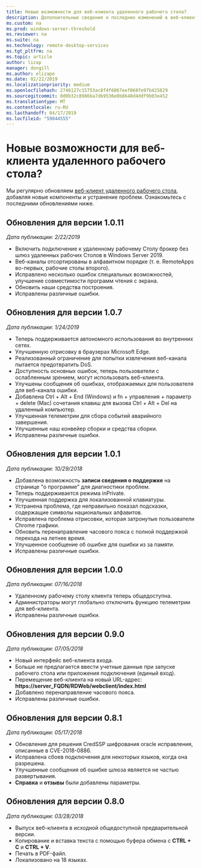 ```yaml
---
title: Новые возможности для веб-клиента удаленного рабочего стола?
description: Дополнительные сведения о последних изменений в веб-клиент удаленного рабочего стола
ms.custom: na
ms.prod: windows-server-threshold
ms.reviewer: na
ms.suite: na
ms.technology: remote-desktop-services
ms.tgt_pltfrm: na
ms.topic: article
author: lizap
manager: dongill
ms.author: elizapo
ms.date: 02/22/2019
ms.localizationpriority: medium
ms.openlocfilehash: 2746127c15753ac8f4f6067eef068fe97b425829
ms.sourcegitcommit: 0d0b32c8986ba7db9536e0b8648d4ddf9b03e452
ms.translationtype: MT
ms.contentlocale: ru-RU
ms.lasthandoff: 04/17/2019
ms.locfileid: "59844555"
---
```

# <a name="whats-new-for-the-remote-desktop-web-client"></a>Новые возможности для веб-клиента удаленного рабочего стола?

Мы регулярно обновляем [веб-клиент удаленного рабочего стола](remote-desktop-web-client.md), добавляя новые компоненты и устранение проблем. Ознакомьтесь с последними обновлениями ниже.

## <a name="updates-for-version-1011"></a>Обновления для версии 1.0.11
*Дата публикации: 2/22/2019*

- Включить подключение к удаленному рабочему Столу брокер без шлюз удаленных рабочих Столов в Windows Server 2019.
- Веб-каналы отсортированы в алфавитном порядке (т. е. RemoteApps во-первых, рабочие столы второго).
- Исправлено несколько ошибок специальных возможностей, улучшение совместимости программ чтения с экрана.
- Обновить наши средства построения.
- Исправлены различные ошибки.

## <a name="updates-for-version-107"></a>Обновления для версии 1.0.7
*Дата публикации: 1/24/2019*

- Теперь поддерживается автономного использования во внутренних сетях.
- Улучшенную отрисовку в браузерах Microsoft Edge.
- Реализованный ограничение для попытки извлечения веб-канала пытается предотвратить DoS.
- Доступность основных ошибок, теперь пользователи с ослабленным зрением, могут использовать веб-клиента.
- Улучшены сообщения об ошибках, отображаемых для пользователя для веб-канала ошибки.
- Добавлена Ctrl + Alt + End (Windows) и fn + управления + параметр + delete (Mac) сочетания клавиш для вызова Ctrl + Alt + Del на удаленный компьютер.
- Улучшенная телеметрии для сбора событий аварийного завершения. 
- Улучшенные наш конвейер сборки и средства сборки.
- Исправлены различные ошибки.

## <a name="updates-for-version-101"></a>Обновления для версии 1.0.1
*Дата публикации: 10/29/2018*

- Добавлена возможность **записи сведения о поддержке** на странице "о программе" для диагностики проблем.
- Теперь поддерживается режима inPrivate.
- Улучшенная поддержка для локализованной клавиатуры.
- Устранена проблема, где неправильно показал подсказки, содержащие символы национальных алфавитов.
- Исправлена проблема отрисовки, которая затронутые пользователи Chrome графики.
- Обновить перенаправление часового пояса с полной поддержкой перехода на летнее время.
- Улучшенное сообщение об ошибке для ошибки из за памяти.
- Исправлены различные ошибки.

## <a name="updates-for-version-100"></a>Обновления для версии 1.0.0
*Дата публикации: 07/16/2018*

- Удаленному рабочему столу клиента теперь общедоступна.
- Администраторы могут глобально отключить функцию телеметрии для веб-клиента.
- Исправлены различные ошибки.

## <a name="updates-for-version-090"></a>Обновления для версии 0.9.0
*Дата публикации: 07/05/2018*

- Новый интерфейс веб-клиента входа.
- Больше не предлагается ввести учетные данные при запуске рабочего стола или приложения подключения (единый вход).
- Перемещение веб-клиента на новый URL-адрес: **https://server_FQDN/RDWeb/webclient/index.html**
- Добавлено перенаправление часового пояса.
- Исправлены различные ошибки.

## <a name="updates-for-version-081"></a>Обновления для версии 0.8.1
*Дата публикации: 05/17/2018*

- Обновления для решения CredSSP шифрования oracle исправления, описанные в CVE-2018-0886.
- Исправлена сбоев подключения для некоторых языков, когда она разрешена.
- Улучшенные сообщения об ошибке шлюза является не частью развертывания.
- **Справка** и **отзывы** были добавлены параметры.

## <a name="updates-for-version-080"></a>Обновления для версии 0.8.0
*Дата публикации: 03/28/2018*

- Выпуск веб-клиента в исходной общедоступной предварительной версии.
- Копирование и вставка текста с помощью буфера обмена с **CTRL + C** и **CTRL + V**.
- Печать в PDF-файл.
- Локализовано на 18 языках.
 
